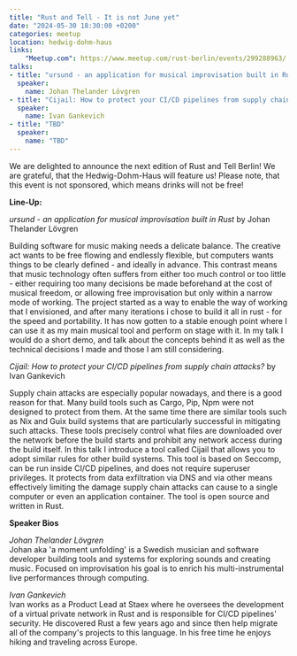 ```yaml
---
title: "Rust and Tell - It is not June yet"
date: "2024-05-30 18:30:00 +0200"
categories: meetup
location: hedwig-dohm-haus
links:
    "Meetup.com": https://www.meetup.com/rust-berlin/events/299288963/
talks:
- title: "ursund - an application for musical improvisation built in Rust"
  speaker:
    name: Johan Thelander Lövgren
- title: "Cijail: How to protect your CI/CD pipelines from supply chain attacks?"
  speaker:
    name: Ivan Gankevich
- title: "TBD"
  speaker:
    name: "TBD"
---
```


We are delighted to announce the next edition of Rust and Tell Berlin!
We are grateful, that the Hedwig-Dohm-Haus will feature us! Please note, that this event is not sponsored, which means drinks will not be free!

**Line-Up:**

_ursund - an application for musical improvisation built in Rust_ by Johan Thelander Lövgren

Building software for music making needs a delicate balance. The creative act wants to be free flowing and endlessly flexible, but computers wants things to be clearly defined - and ideally in advance. This contrast means that music technology often suffers from either too much control or too little - either requiring too many decisions be made beforehand at the cost of musical freedom, or allowing free improvisation but only within a narrow mode of working. The project started as a way to enable the way of working that I envisioned, and after many iterations i chose to build it all in rust - for the speed and portability. It has now gotten to a stable enough point where I can use it as my main musical tool and perform on stage with it. In my talk I would do a short demo, and talk about the concepts behind it as well as the technical decisions I made and those I am still considering.

_Cijail: How to protect your CI/CD pipelines from supply chain attacks?_ by Ivan Gankevich

Supply chain attacks are especially popular nowadays, and there is a good reason for that. Many build tools such as Cargo, Pip, Npm were not designed to protect from them. At the same time there are similar tools such as Nix and Guix build systems that are particularly successful in mitigating such attacks. These tools precisely control what files are downloaded over the network before the build starts and prohibit any network access during the build itself. In this talk I introduce a tool called Cijail that allows you to adopt similar rules for other build systems. This tool is based on Seccomp, can be run inside CI/CD pipelines, and does not require superuser privileges. It protects from data exfiltration via DNS and via other means effectively limiting the damage supply chain attacks can cause to a single computer or even an application container. The tool is open source and written in Rust.

**Speaker Bios**

_Johan Thelander Lövgren_  
Johan aka 'a moment unfolding' is a Swedish musician and software developer building tools and systems for exploring sounds and creating music.
Focused on improvisation his goal is to enrich his multi-instrumental live performances through computing.

_Ivan Gankevich_  
Ivan works as a Product Lead at Staex where he oversees the development of a virtual private network in Rust and is responsible for CI/CD pipelines' security.
He discovered Rust a few years ago and since then help migrate all of the company's projects to this language. In his free time he enjoys hiking and traveling across Europe.
